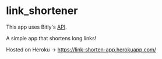 # link_shortener

This app uses Bitly's [API](https://dev.bitly.com/).

A simple app that shortens long links!

Hosted on Heroku -> https://link-shorten-app.herokuapp.com/
